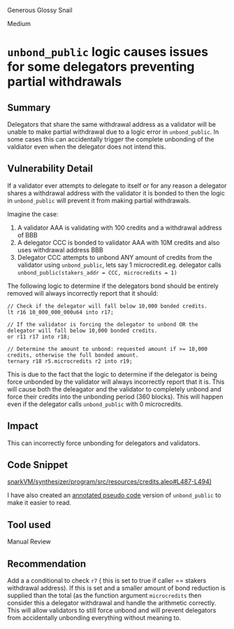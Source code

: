 Generous Glossy Snail

Medium

# `unbond_public` logic causes issues for some delegators preventing partial withdrawals

## Summary

Delegators that share the same withdrawal address as a validator will be unable to make partial withdrawal due to a logic error in `unbond_public`. In some cases this can accidentally trigger the complete unbonding of the valdiator even when the delegator does not intend this. 

## Vulnerability Detail

If a validator ever attempts to delegate to itself or for any reason a delegator shares a withdrawal address with the validator it is bonded to then the logic in `unbond_public` will prevent it from making partial withdrawals. 

Imagine the case:
1. A validator AAA is validating with 100 credits and a withdrawal address of BBB
2. A delegator CCC is bonded to validator AAA with 10M credits and also uses withdrawal address BBB
3. Delegator CCC attempts to unbond ANY amount of credits from the validator using `unbond_public`, lets say 1 microcredit.eg. delegator calls `unbond_public(stakers_addr = CCC, microcredits = 1)`

The following logic to determine if the delegators bond should be entirely removed will always incorrectly report that it should:
```solidity
// Check if the delegator will fall below 10,000 bonded credits.
lt r16 10_000_000_000u64 into r17;

// If the validator is forcing the delegator to unbond OR the delegator will fall below 10,000 bonded credits.
or r11 r17 into r18;

// Determine the amount to unbond: requested amount if >= 10,000 credits, otherwise the full bonded amount.
ternary r18 r5.microcredits r2 into r19;
```

This is due to the fact that the logic to determine if the delegator is being force unbonded by the validator will always incorrectly report that it is. This will cause both the deleagator and the validator to completely unbond and force their credits into the unbonding period (360 blocks). This will happen even if the delegator calls `unbond_public` with 0 microcredits.

## Impact

This can incorrectly force unbonding for delegators and validators.

## Code Snippet

[snarkVM/synthesizer/program/src/resources/credits.aleo#L487-L494)](https://github.com/sherlock-audit/2024-05-aleo/blob/main/snarkVM/synthesizer/program/src/resources/credits.aleo#L487-L494)

I have also created an [annotated pseudo code](https://gist.github.com/infosecual/d6a8442c18c987b195364fd51f359cc8) version of `unbond_public` to make it easier to read.

## Tool used

Manual Review

## Recommendation
Add a a conditional to check `r7` ( this is set to true if caller == stakers withdrawal address). If this is set and a smaller amount of bond reduction is supplied than the total (as the function argument `microcredits` then consider this a delegator withdrawal and handle the arithmetic correctly. This will allow validators to still force unbond and will prevent delegators from accidentally unbonding everything without meaning to.
